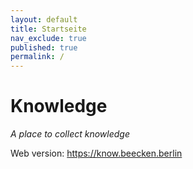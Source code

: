 ```yaml
---
layout: default
title: Startseite
nav_exclude: true
published: true
permalink: /
---
```


# Knowledge
_A place to collect knowledge_

Web version: https://know.beecken.berlin
